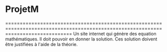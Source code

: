 # ProjetM
===================================================================================================================================
Un site internet qui génère des equation mathématiques.
Il doit pouvoir en donner la solution.
Ces solution doivent être justifiées à l'aide de la théorie.
